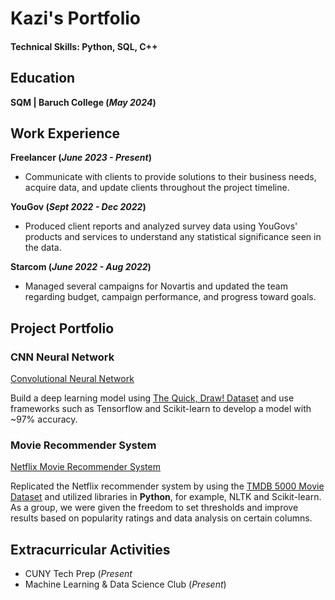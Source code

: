# Kazi's Portfolio

#### Technical Skills: Python, SQL, C++

## Education
**SQM | Baruch College (_May 2024_)**

## Work Experience

**Freelancer (_June 2023 - Present_)**
- Communicate with clients to provide solutions to their business needs, acquire data, and update clients throughout the project timeline.

**YouGov (_Sept 2022 - Dec 2022_)**
- Produced client reports and analyzed survey data using YouGovs' products and services to understand any statistical significance seen in the data.

**Starcom (_June 2022 - Aug 2022_)**
- Managed several campaigns for Novartis and updated the team regarding budget, campaign performance, and progress toward goals.

## Project Portfolio

### CNN Neural Network
[Convolutional Neural Network](https://colab.research.google.com/drive/1wuB79hI9Xfpf9VEfa8C7XK1zfqPr2q5O)

Build a deep learning model using [The Quick, Draw! Dataset](https://github.com/googlecreativelab/quickdraw-dataset) and use frameworks such as Tensorflow and Scikit-learn to develop a model with ~97% accuracy.

### Movie Recommender System
[Netflix Movie Recommender System](https://github.com/kaziis/movie-recommender-system/blob/main/notebook/V1_MRS.ipynb)

Replicated the Netflix recommender system by using the [TMDB 5000 Movie Dataset](https://www.kaggle.com/datasets/tmdb/tmdb-movie-metadata) and utilized libraries in __Python__, for example, NLTK and Scikit-learn. As a group, we were given the freedom to set thresholds and improve results based on popularity ratings and data analysis on certain columns. 

## Extracurricular Activities

- CUNY Tech Prep (_Present_
- Machine Learning & Data Science Club (_Present_)
